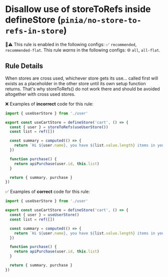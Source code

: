 # Disallow use of storeToRefs inside defineStore (`pinia/no-store-to-refs-in-store`)

💼⚠️ This rule is enabled in the following configs: ✅ `recommended`, `recommended-flat`. This rule _warns_ in the following configs: 🌐 `all`, `all-flat`.

<!-- end auto-generated rule header -->

## Rule Details

When stores are cross used, whichever store gets its use... called first will exists as a placeholder in the other store until its own setup function returns. That's why storeToRefs() do not work there and should be avoided altogether with cross used stores.

❌ Examples of **incorrect** code for this rule:

```js
import { useUserStore } from './user'

export const useCartStore = defineStore('cart', () => {
  const { user } = storeToRefs(useUserStore())
  const list = ref([])

  const summary = computed(() => {
    return `Hi ${user.name}, you have ${list.value.length} items in your cart. It costs ${price.value}.`
  })

  function purchase() {
    return apiPurchase(user.id, this.list)
  }

  return { summary, purchase }
})
```

✅ Examples of **correct** code for this rule:

```js
import { useUserStore } from './user'

export const useCartStore = defineStore('cart', () => {
  const { user } = useUserStore()
  const list = ref([])

  const summary = computed(() => {
    return `Hi ${user.name}, you have ${list.value.length} items in your cart. It costs ${price.value}.`
  })

  function purchase() {
    return apiPurchase(user.id, this.list)
  }

  return { summary, purchase }
})

```
